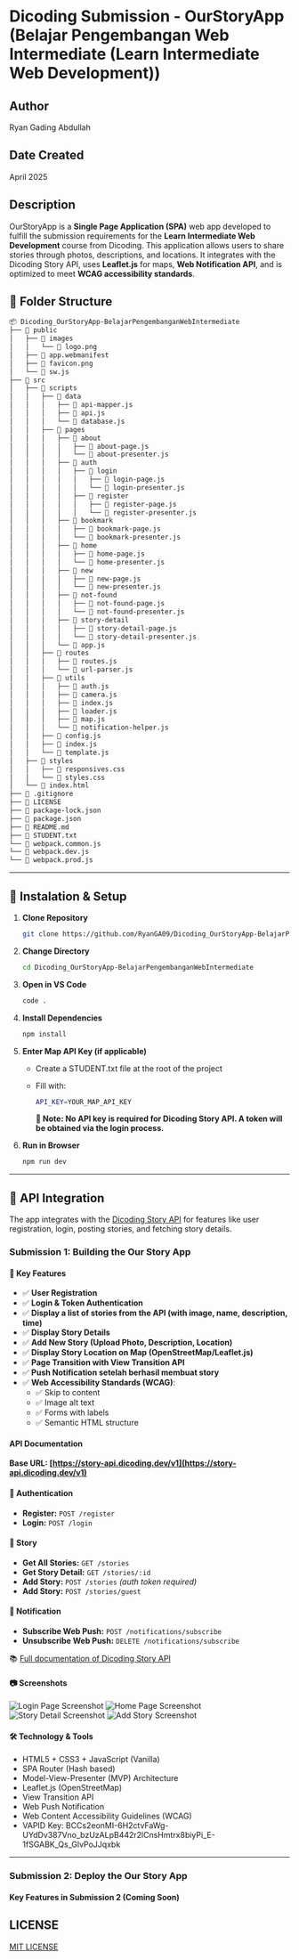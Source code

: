 # Dicoding Submission - OurStoryApp (Belajar Pengembangan Web Intermediate (Learn Intermediate Web Development))

## Author

Ryan Gading Abdullah

## Date Created

April 2025

## Description

OurStoryApp is a **Single Page Application (SPA)** web app developed to fulfill the submission requirements for the **Learn Intermediate Web Development** course from Dicoding. This application allows users to share stories through photos, descriptions, and locations. It integrates with the Dicoding Story API, uses **Leaflet.js** for maps, **Web Notification API**, and is optimized to meet **WCAG accessibility standards**.

## 📌 Folder Structure

```bash
📦 Dicoding_OurStoryApp-BelajarPengembanganWebIntermediate
├── 📁 public
│   ├── 📁 images
│   │   └── 📄 logo.png
│   ├── 📄 app.webmanifest
│   ├── 📄 favicon.png
│   └── 📄 sw.js
├── 📁 src
│   ├── 📁 scripts
│   │   ├── 📁 data
│   │   │   ├── 📄 api-mapper.js
│   │   │   ├── 📄 api.js
│   │   │   └── 📄 database.js
│   │   ├── 📁 pages
│   │   │   ├── 📁 about
│   │   │   │   ├── 📄 about-page.js
│   │   │   │   └── 📄 about-presenter.js
│   │   │   ├── 📁 auth
│   │   │   │   ├── 📁 login
│   │   │   │   │   ├── 📄 login-page.js
│   │   │   │   │   └── 📄 login-presenter.js
│   │   │   │   ├── 📁 register
│   │   │   │   │   ├── 📄 register-page.js
│   │   │   │   │   └── 📄 register-presenter.js
│   │   │   ├── 📁 bookmark
│   │   │   │   ├── 📄 bookmark-page.js
│   │   │   │   └── 📄 bookmark-presenter.js
│   │   │   ├── 📁 home
│   │   │   │   ├── 📄 home-page.js
│   │   │   │   └── 📄 home-presenter.js
│   │   │   ├── 📁 new
│   │   │   │   ├── 📄 new-page.js
│   │   │   │   └── 📄 new-presenter.js
│   │   │   ├── 📁 not-found
│   │   │   │   ├── 📄 not-found-page.js
│   │   │   │   └── 📄 not-found-presenter.js
│   │   │   ├── 📁 story-detail
│   │   │   │   ├── 📄 story-detail-page.js
│   │   │   │   └── 📄 story-detail-presenter.js
│   │   │   └── 📄 app.js
│   │   ├── 📁 routes
│   │   │   ├── 📄 routes.js
│   │   │   └── 📄 url-parser.js
│   │   ├── 📁 utils
│   │   │   ├── 📄 auth.js
│   │   │   ├── 📄 camera.js
│   │   │   ├── 📄 index.js
│   │   │   ├── 📄 loader.js
│   │   │   ├── 📄 map.js
│   │   │   └── 📄 notification-helper.js
│   │   ├── 📄 config.js
│   │   ├── 📄 index.js
│   │   └── 📄 template.js
│   ├── 📁 styles
│   │   ├── 📄 responsives.css
│   │   └── 📄 styles.css
│   └── 📄 index.html
├── 📄 .gitignore
├── 📄 LICENSE
├── 📄 package-lock.json
├── 📄 package.json
├── 📄 README.md
├── 📄 STUDENT.txt
└── 📄 webpack.common.js
└── 📄 webpack.dev.js
└── 📄 webpack.prod.js
```

---

## 📲 Instalation & Setup

1. **Clone Repository**

   ```bash
   git clone https://github.com/RyanGA09/Dicoding_OurStoryApp-BelajarPengembanganWebIntermediate.git
   ```

2. **Change Directory**

   ```bash
   cd Dicoding_OurStoryApp-BelajarPengembanganWebIntermediate
   ```

3. **Open in VS Code**

   ```bash
   code .
   ```

4. **Install Dependencies**

   ```bash
   npm install
   ```

5. **Enter Map API Key (if applicable)**

   - Create a STUDENT.txt file at the root of the project
   - Fill with:

     ```bash
     API_KEY=YOUR_MAP_API_KEY
     ```

     **📌 Note: No API key is required for Dicoding Story API. A token will be obtained via the login process.**

6. **Run in Browser**

   ```bash
   npm run dev
   ```

---

## 📡 API Integration

The app integrates with the [Dicoding Story API](https://story-api.dicoding.dev/v1) for features like user registration, login, posting stories, and fetching story details.

### Submission 1: Building the Our Story App

#### 🎯 Key Features

- ✅ **User Registration**
- ✅ **Login & Token Authentication**
- ✅ **Display a list of stories from the API (with image, name, description, time)**
- ✅ **Display Story Details**
- ✅ **Add New Story (Upload Photo, Description, Location)**
- ✅ **Display Story Location on Map (OpenStreetMap/Leaflet.js)**
- ✅ **Page Transition with View Transition API**
- ✅ **Push Notification setelah berhasil membuat story**
- ✅ **Web Accessibility Standards (WCAG)**:
  - ✅ Skip to content
  - ✅ Image alt text
  - ✅ Forms with labels
  - ✅ Semantic HTML structure

#### API Documentation

**Base URL: [https://story-api.dicoding.dev/v1](https://story-api.dicoding.dev/v1)**

#### 🔐 Authentication

- **Register:** `POST /register`
- **Login:** `POST /login`

#### 📖 Story

- **Get All Stories:** `GET /stories`
- **Get Story Detail:** `GET /stories/:id`
- **Add Story:** `POST /stories` _(auth token required)_
- **Add Story:** `POST /stories/guest`

#### 🔔 Notification

- **Subscribe Web Push:** `POST /notifications/subscribe`
- **Unsubscribe Web Push:** `DELETE /notifications/subscribe`

📚 [Full documentation of Dicoding Story API](https://story-api.dicoding.dev/v1)

#### 📷 Screenshots

![Login Page Screenshot](/public/images/loginpage.png)
![Home Page Screenshot](/public/images/homepage.png)
![Story Detail Screenshot](/public/images/detailpage.png)
![Add Story Screenshot](/public/images/addpage.png)

#### 🛠️ Technology & Tools

- HTML5 + CSS3 + JavaScript (Vanilla)
- SPA Router (Hash based)
- Model-View-Presenter (MVP) Architecture
- Leaflet.js (OpenStreetMap)
- View Transition API
- Web Push Notification
- Web Content Accessibility Guidelines (WCAG)
- VAPID Key: BCCs2eonMI-6H2ctvFaWg-UYdDv387Vno_bzUzALpB442r2lCnsHmtrx8biyPi_E-1fSGABK_Qs_GlvPoJJqxbk

---

### Submission 2: Deploy the Our Story App

#### Key Features in Submission 2 (Coming Soon)

## LICENSE

[MIT LICENSE](LICENSE)

